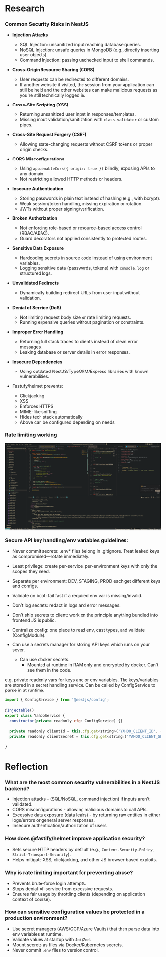 # Research

### Common Security Risks in NestJS

- **Injection Attacks**
  - SQL Injection: unsanitized input reaching database queries.
  - NoSQL Injection: unsafe queries in MongoDB (e.g., directly inserting user objects).
  - Command Injection: passing unchecked input to shell commands.

- **Cross-Origin Resource Sharing (CORS)**
  - User requests can be redirected to different domains.
  - If another website it visited, the session from your application can still be held and the other websites can make malicious requests as you're still technically logged in.
- **Cross-Site Scripting (XSS)**
  - Returning unsanitized user input in responses/templates.
  - Missing input validation/sanitization with `class-validator` or custom pipes.

- **Cross-Site Request Forgery (CSRF)**
  - Allowing state-changing requests without CSRF tokens or proper origin checks.

- **CORS Misconfigurations**
  - Using `app.enableCors({ origin: true })` blindly, exposing APIs to any domain.
  - Not restricting allowed HTTP methods or headers.

- **Insecure Authentication**
  - Storing passwords in plain text instead of hashing (e.g., with bcrypt).
  - Weak session/token handling, missing expiration or rotation.
  - JWTs without proper signing/verification.

- **Broken Authorization**
  - Not enforcing role-based or resource-based access control (RBAC/ABAC).
  - Guard decorators not applied consistently to protected routes.

- **Sensitive Data Exposure**
  - Hardcoding secrets in source code instead of using environment variables.
  - Logging sensitive data (passwords, tokens) with `console.log` or structured logs.

- **Unvalidated Redirects**
  - Dynamically building redirect URLs from user input without validation.

- **Denial of Service (DoS)**
  - Not limiting request body size or rate limiting requests.
  - Running expensive queries without pagination or constraints.

- **Improper Error Handling**
  - Returning full stack traces to clients instead of clean error messages.
  - Leaking database or server details in error responses.

- **Insecure Dependencies**
  - Using outdated NestJS/TypeORM/Express libraries with known vulnerabilities.

- Fastufy/helmet prevents:
  - Clickjacking
  - XSS
  - Enforces HTTPS
  - MIME-like sniffing
  - Hides tech stack automatically
  - Above can be configured depending on needs


### Rate limiting working

![alt text](image.png)

### Secure API key handling/env variables guidelines:
- Never commit secrets: .env* files belong in .gitignore.  Treat leaked keys as compromised—rotate immediately.

- Least privilege: create per-service, per-environment keys with only the scopes they need.

- Separate per environment: DEV, STAGING, PROD each get different keys and configs.

- Validate on boot: fail fast if a required env var is missing/invalid.

- Don’t log secrets: redact in logs and error messages.

- Don’t ship secrets to client: work on the principle anything bundled into frontend JS is public.

- Centralize config: one place to read env, cast types, and validate (ConfigModule).

- Can use a secrets manager for storing API keys which runs on your sever.
    - Can use docker secrets.
        - Mounted at runtime in RAM only and encrypted by docker. Can't see them in the code.

e.g. private readonly vars for keys and or env variables. The keys/variables are stored in a secret handling service. Can be called by ConfigService to parse in at runtime.
```js
import { ConfigService } from '@nestjs/config';

@Injectable()
export class YahooService {
  constructor(private readonly cfg: ConfigService) {}

  private readonly clientId = this.cfg.get<string>('YAHOO_CLIENT_ID', { infer: true });
  private readonly clientSecret = this.cfg.get<string>('YAHOO_CLIENT_SECRET', { infer: true });

}
```

# Reflection

### What are the most common security vulnerabilities in a NestJS backend?
- Injection attacks - (SQL/NoSQL, command injection) if inputs aren’t validated.  
- CORS misconfigurations - allowing malicious domains to call APIs.  
- Excessive data exposure (data leaks) - by returning raw entities in either logs/errors or general server responses.  
- Insecure authentication/authorization of users  

### How does @fastify/helmet improve application security?
- Sets secure HTTP headers by default (e.g., `Content-Security-Policy`, `Strict-Transport-Security`).  
- Helps mitigate XSS, clickjacking, and other JS browser-based exploits.  

### Why is rate limiting important for preventing abuse?
- Prevents brute-force login attempts.  
- Stops denial-of-service from excessive requests.  
- Ensures fair usage by throttling clients (depending on application context of course).  

### How can sensitive configuration values be protected in a production environment?
- Use secret managers (AWS/GCP/Azure Vaults) that then parse data into env variables at runtime.  
- Validate values at startup with `Joi`/`Zod`.  
- Mount secrets as files via Docker/Kubernetes secrets.  
- Never commit `.env` files to version control.  
